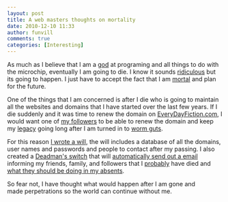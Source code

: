 ```yaml
---
layout: post
title: A web masters thoughts on mortality
date: 2010-12-10 11:33
author: funvill
comments: true
categories: [Interesting]
---
```

As much as I believe that I am a <a href="http://en.wikipedia.org/wiki/God_complex">god</a> at programing and all things to do with the microchip, eventually I am going to die. I know it sounds <a href="http://www.merriam-webster.com/dictionary/ridiculous">ridiculous</a> but its going to happen. I just have to accept the fact that I am <a href="http://en.wikipedia.org/wiki/Mortality">mortal</a> and plan for the future.

One of the things that I am concerned is after I die who is going to maintain all the websites and domains that I have started over the last few years. If I die suddenly and it was time to renew the domain on <a href="http://everydayfiction.com/">EveryDayFiction.com</a>, I would want one of <a href="http://en.wikipedia.org/wiki/Narcissistic_personality_disorder">my followers</a> to be able to renew the domain and keep my <a href="http://en.wikipedia.org/wiki/Legacy">legacy</a> going long after I am turned in to <a href="http://en.wikipedia.org/wiki/Atheism">worm guts</a>.

For this reason <a href="http://en.wikipedia.org/wiki/Will_(law)">I wrote a will</a>, the will includes a database of all the domains, user names and passwords and people to contact after my passing. I also created a <a href="http://www.abluestar.com/utilities/death_clock/">Deadman's switch</a> that will <a href="http://en.wikipedia.org/wiki/Dead_man's_switch">automatically send out a email</a> informing my friends, family, and followers that I <a href="http://en.wikipedia.org/wiki/Software_bug">probably</a> have died and <a href="http://en.wikipedia.org/wiki/World_domination">what they should be doing in my absents</a>.

So fear not, I have thought what would happen after I am gone and made perpetrations so the world can continue without me.
